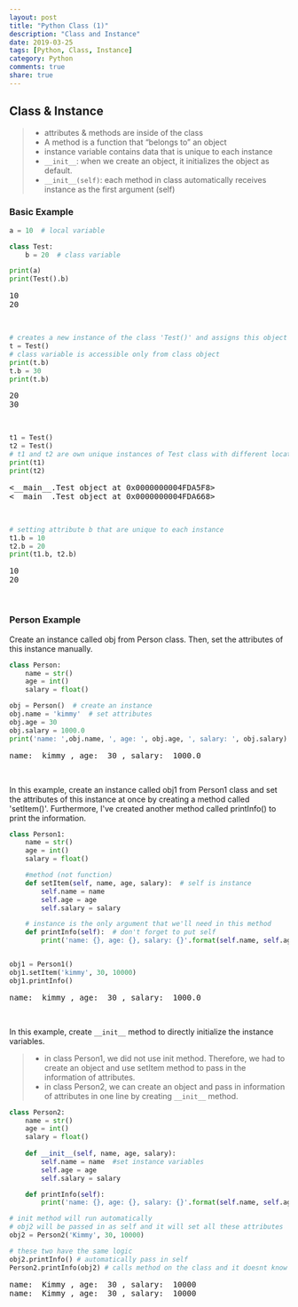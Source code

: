 ```yaml
---
layout: post
title: "Python Class (1)"
description: "Class and Instance"
date: 2019-03-25
tags: [Python, Class, Instance]
category: Python
comments: true
share: true
---
```


## Class & Instance


> - attributes & methods are inside of the class
> - A method is a function that “belongs to” an object
> - instance variable contains data that is unique to each instance
> - ```__init__```: when we create an object, it initializes the object as default.
> - ```__init__(self)```: each method in class automatically receives instance as the first argument (self)


### Basic Example
```python
a = 10  # local variable

class Test:
	b = 20  # class variable

print(a)
print(Test().b)
```

<pre class="output">
10
20 </pre>

<br>

```python
# creates a new instance of the class 'Test()' and assigns this object to the local variable t
t = Test()
# class variable is accessible only from class object
print(t.b)
t.b = 30
print(t.b)
```
<pre class="output">
20
30
</pre>

<br>

```python
t1 = Test()
t2 = Test()
# t1 and t2 are own unique instances of Test class with different locations in memory
print(t1)
print(t2)
```

<pre class="output">
<__main__.Test object at 0x0000000004FDA5F8>
<__main__.Test object at 0x0000000004FDA668>
</pre>

<br>

```python 
# setting attribute b that are unique to each instance
t1.b = 10
t2.b = 20
print(t1.b, t2.b)
```
<pre class="output">
10
20 </pre>

<br>

### Person Example
Create an instance called obj from Person class. Then, set the attributes of this instance manually.
```python
class Person:
    name = str()
    age = int()
    salary = float()

obj = Person()  # create an instance
obj.name = 'kimmy'  # set attributes
obj.age = 30
obj.salary = 1000.0
print('name: ',obj.name, ', age: ', obj.age, ', salary: ', obj.salary)
```
<pre class="output">
name:  kimmy , age:  30 , salary:  1000.0 </pre>

<br>

In this example, create an instance called obj1 from Person1 class and set the attributes of this instance at once by creating a method called 'setItem()'. Furthermore, I've created another method called printInfo() to print the information.

```python
class Person1:
    name = str()
    age = int()
    salary = float()

    #method (not function)
    def setItem(self, name, age, salary):  # self is instance
        self.name = name
        self.age = age
        self.salary = salary

    # instance is the only argument that we'll need in this method
    def printInfo(self):  # don't forget to put self
        print('name: {}, age: {}, salary: {}'.format(self.name, self.age, self.salary))


obj1 = Person1()
obj1.setItem('kimmy', 30, 10000)
obj1.printInfo()
```
<pre class="output">
name:  kimmy , age:  30 , salary:  1000.0
</pre>

<br>

In this example, create ```__init__``` method to directly initialize the instance variables.

> - in class Person1, we did not use init method. Therefore, we had to create an object and use setItem method to pass in the information of attributes.
> - in class Person2, we can create an object and pass in information of attributes in one line by creating ```__init__``` method.

```python
class Person2:
    name = str()
    age = int()
    salary = float()
    
    def __init__(self, name, age, salary): 
        self.name = name  #set instance variables
        self.age = age
        self.salary = salary

    def printInfo(self): 
        print('name: {}, age: {}, salary: {}'.format(self.name, self.age, self.salary))

# init method will run automatically
# obj2 will be passed in as self and it will set all these attributes
obj2 = Person2('Kimmy', 30, 10000) 

# these two have the same logic
obj2.printInfo() # automatically pass in self
Person2.printInfo(obj2) # calls method on the class and it doesnt know which instance. so pass in intance
```
<pre class="output">
name:  Kimmy , age:  30 , salary:  10000
name:  Kimmy , age:  30 , salary:  10000
</pre>